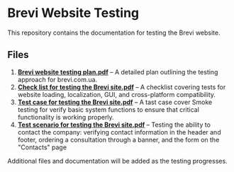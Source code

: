 # Brevi Website Testing

This repository contains the documentation for testing the Brevi website.

## Files

1. **[Brevi website testing plan.pdf](0.%20Brevi%20website%20testing%20plan.pdf)** – A detailed plan outlining the testing approach for brevi.com.ua.
2. **[Check list for testing the Brevi site.pdf](./1.%20Check%20list%20for%20testing%20the%20Brevi%20site.pdf)** – A checklist covering tests for website loading, localization, GUI, and cross-platform compatibility.
3. **[Test case for testing the Brevi site.pdf](./2.%20Test%20case%20for%20testing%20the%20Brevi%20site.pdf)** – A tast case cover Smoke testing for verify basic system functions to ensure that critical functionality is working properly.
4. **[Test scenario for testing the Brevi site.pdf](./3.%20Test%20scenario%20for%20testing%20the%20Brevi%20site.pdf)** – Testing the ability to contact the company: verifying contact information in the header and footer, ordering a consultation through a banner, and the form on the "Contacts" page

Additional files and documentation will be added as the testing progresses.